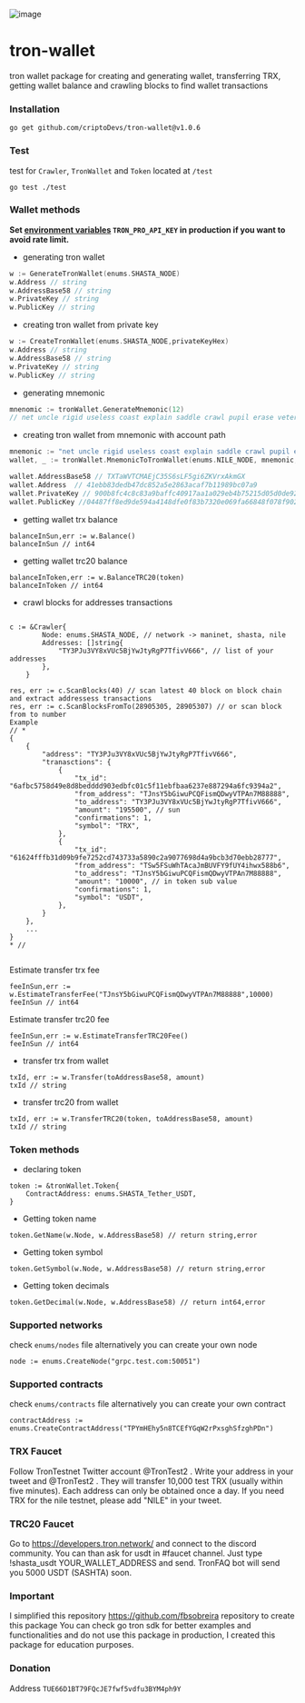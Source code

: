 ![image](https://github.com/criptoDevs/tron-wallet/blob/main/assets/image.png?raw=true)


# tron-wallet
tron wallet package for creating and generating wallet, transferring TRX, getting wallet balance and crawling blocks to find wallet transactions

### Installation 
```
go get github.com/criptoDevs/tron-wallet@v1.0.6
```

### Test
test for `Crawler`, `TronWallet` and `Token` located at `/test`
```
go test ./test
```

### Wallet methods 
**Set [environment variables](https://developers.tron.network/reference/select-network) `TRON_PRO_API_KEY` in production if you want to avoid rate limit.**

- generating tron wallet 
```go
w := GenerateTronWallet(enums.SHASTA_NODE)
w.Address // string 
w.AddressBase58 // string 
w.PrivateKey // string 
w.PublicKey // string 
```
- creating tron wallet from private key 
```go
w := CreateTronWallet(enums.SHASTA_NODE,privateKeyHex)
w.Address // string 
w.AddressBase58 // string 
w.PrivateKey // string 
w.PublicKey // string 
```

- generating mnemonic 
```go
mnenomic := tronWallet.GenerateMnemonic(12)
// net uncle rigid useless coast explain saddle crawl pupil erase veteran slender
```
- creating tron wallet from mnemonic with account path
```go
mnemonic := "net uncle rigid useless coast explain saddle crawl pupil erase veteran slender"
wallet, _ := tronWallet.MnemonicToTronWallet(enums.NILE_NODE, mnemonic, "m/44'/195'/3'/0/1", "")

wallet.AddressBase58 // TXTaWVTCMAEjC35S6sLF5gi6ZKVrxAkmGX
wallet.Address  // 41ebb83dedb47dc852a5e2863acaf7b11989bc07a9
wallet.PrivateKey // 900b8fc4c8c83a9baffc40917aa1a029eb4b75215d05d0de92e365b907f27c22
wallet.PublicKey //04487ff8ed9de594a4148dfe0f83b7320e069fa66848f078f90270b695022c671af47417004b4cdd53487e8def2ebb6fe696fd883e48d68a0ed1bed9a3459f4a01
```

- getting wallet trx balance 
```
balanceInSun,err := w.Balance()
balanceInSun // int64 
```
- getting wallet trc20 balance
```
balanceInToken,err := w.BalanceTRC20(token)
balanceInToken // int64 
```
- crawl blocks for addresses transactions 
```

c := &Crawler{
		Node: enums.SHASTA_NODE, // network -> maninet, shasta, nile
		Addresses: []string{
			"TY3PJu3VY8xVUc5BjYwJtyRgP7TfivV666", // list of your addresses
		},
	}
	
res, err := c.ScanBlocks(40) // scan latest 40 block on block chain and extract addressess transactions 
res, err := c.ScanBlocksFromTo(28905305, 28905307) // or scan block from to number
Example 
// *
{
    {
        "address": "TY3PJu3VY8xVUc5BjYwJtyRgP7TfivV666",
        "tranasctions": {
            {
                "tx_id": "6afbc5758d49e8d8bedddd903edbfc01c5f11ebfbaa6237e887294a6fc9394a2",
                "from_address": "TJnsY5bGiwuPCQFismQDwyVTPAn7M88888",
                "to_address": "TY3PJu3VY8xVUc5BjYwJtyRgP7TfivV666",
                "amount": "195500", // sun
                "confirmations": 1,
                "symbol": "TRX",
            },
            {
                "tx_id": "61624fffb31d09b9fe7252cd743733a5890c2a9077698d4a9bcb3d70ebb28777",
                "from_address": "TSw5FSuWhTAcaJmBUVFY9fUY4ihwx588b6",
                "to_address": "TJnsY5bGiwuPCQFismQDwyVTPAn7M88888",
                "amount": "10000", // in token sub value 
                "confirmations": 1,
                "symbol": "USDT",
            },
        }
    },
    ...
}
* // 
	
```

Estimate transfer trx fee
```
feeInSun,err := w.EstimateTransferFee("TJnsY5bGiwuPCQFismQDwyVTPAn7M88888",10000)
feeInSun // int64
```

Estimate transfer trc20 fee
```
feeInSun,err := w.EstimateTransferTRC20Fee()
feeInSun // int64
```

- transfer trx from wallet 
```
txId, err := w.Transfer(toAddressBase58, amount)
txId // string 
```
- transfer trc20 from wallet
```
txId, err := w.TransferTRC20(token, toAddressBase58, amount)
txId // string 
```

### Token methods 
- declaring token 
```
token := &tronWallet.Token{
    ContractAddress: enums.SHASTA_Tether_USDT,
}
```
- Getting token name 
```
token.GetName(w.Node, w.AddressBase58) // return string,error
``` 
- Getting token symbol
```
token.GetSymbol(w.Node, w.AddressBase58) // return string,error
```
- Getting token decimals 
```
token.GetDecimal(w.Node, w.AddressBase58) // return int64,error
```

### Supported networks
check `enums/nodes` file
alternatively you can create your own node
```
node := enums.CreateNode("grpc.test.com:50051")
```

### Supported contracts
check `enums/contracts` file
alternatively you can create your own contract
```
contractAddress := enums.CreateContractAddress("TPYmHEhy5n8TCEfYGqW2rPxsghSfzghPDn")
```

### TRX Faucet
Follow TronTestnet Twitter account
@TronTest2
.
Write your address in your tweet and
@TronTest2
.
They will transfer 10,000 test TRX (usually within five minutes).
Each address can only be obtained once a day.
If you need TRX for the nile testnet, please add "NILE" in your tweet.

### TRC20 Faucet
Go to https://developers.tron.network/ and connect to the discord community.
You can than ask for usdt in #faucet channel.
Just type !shasta_usdt YOUR_WALLET_ADDRESS and send. TronFAQ bot will send you 5000  USDT (SASHTA) soon.


### Important
I simplified this repository https://github.com/fbsobreira repository to create this package
You can check go tron sdk for better examples and functionalities
and do not use this package in production, I created this package for education purposes.


### Donation
Address `TUE66D1BT79FQcJE7fwf5vdfu3BYM4ph9Y`
